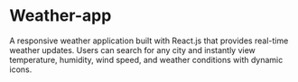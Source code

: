 # Weather-app
A responsive weather application built with React.js that provides real-time weather updates. Users can search for any city and instantly view temperature, humidity, wind speed, and weather conditions with dynamic icons.
